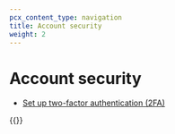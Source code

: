 ```yaml
---
pcx_content_type: navigation
title: Account security
weight: 2
---
```


# Account security

- [Set up two-factor authentication (2FA)](https://support.cloudflare.com/hc/articles/200167906)

{{<directory-listing>}}